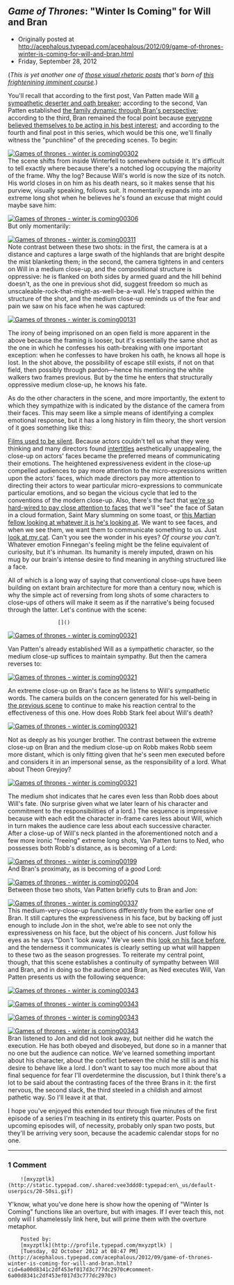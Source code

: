 ## <em>Game of Thrones</em>: "Winter Is Coming" for Will and Bran

 * Originally posted at http://acephalous.typepad.com/acephalous/2012/09/game-of-thrones-winter-is-coming-for-will-and-bran.html
 * Friday, September 28, 2012



(_This is yet another one of [those visual rhetoric posts](http://acephalous.typepad.com/acephalous/2012/02/scott-eric-kaufmans-visual-rhetoric-compendium-as-of-11282011.html) that's born of [this frightenining imminent course](http://acephalous.typepad.com/acephalous/2012/08/new-syllabus-game-of-thrones-bold-plan-or-blasphemy.html)._)

You'll recall that according to the first post, Van Patten made Will [a sympathetic deserter and oath breaker](http://acephalous.typepad.com/acephalous/2012/09/game-of-thrones-winter-is-coming-.html); according to the second, Van Patten established [the family dynamic through Bran's perspective](http://acephalous.typepad.com/acephalous/2012/09/game-of-thrones-winter-is-coming-for.html); according to the third, Bran remained the focal point because [everyone believed themselves to be acting in his best interest](http://acephalous.typepad.com/acephalous/2012/09/game-of-thrones-winter-is-coming-for-catelyn-stark-and-jon-snow.html); and according to the fourth and final post in this series, which would be this one, we'll finally witness the "punchline" of the preceding scenes. To begin:

[![Games of thrones - winter is coming00302](http://acephalous.typepad.com/.a/6a00d8341c2df453ef017d3c620296970c-500wi "Games of thrones - winter is coming00302")](http://acephalous.typepad.com/.a/6a00d8341c2df453ef017d3c620296970c-popup)  
The scene shifts from inside Winterfell to somewhere outside it. It's difficult to tell exactly where because there's a notched log occupying the majority of the frame. Why the log? Because Will's world is now the size of its notch. His world closes in on him as his death nears, so it makes sense that his purview, visually speaking, follows suit. It momentarily expands into an extreme long shot when he believes he's found an excuse that might could maybe save him:

[![Games of thrones - winter is coming00306](http://acephalous.typepad.com/.a/6a00d8341c2df453ef017c3233d0c6970b-500wi "Games of thrones - winter is coming00306")](http://acephalous.typepad.com/.a/6a00d8341c2df453ef017c3233d0c6970b-popup)  
But only momentarily:

[![Games of thrones - winter is coming00311](http://acephalous.typepad.com/.a/6a00d8341c2df453ef017ee3d76a4c970d-500wi "Games of thrones - winter is coming00311")](http://acephalous.typepad.com/.a/6a00d8341c2df453ef017ee3d76a4c970d-popup)  
Note contrast between these two shots: in the first, the camera is at a distance and captures a large swath of the highlands that are bright despite the mist blanketing them; in the second, the camera tightens in and centers on Will in a medium close-up, and the compositional structure is oppressive: he is flanked on both sides by armed guard and the hill behind doesn't, as the one in previous shot did, suggest freedom so much as unscaleable-rock-that-might-as-well-be-a-wall. He's trapped within the structure of the shot, and the medium close-up reminds us of the fear and pain we saw on his face when he was captured:

[![Games of thrones - winter is coming00131](http://acephalous.typepad.com/.a/6a00d8341c2df453ef017ee3d770ae970d-500wi "Games of thrones - winter is coming00131")](http://acephalous.typepad.com/.a/6a00d8341c2df453ef017ee3d770ae970d-popup)

The irony of being imprisoned on an open field is more apparent in the above because the framing is looser, but it's essentially the same shot as the one in which he confesses his oath-breaking with one important exception: when he confesses to have broken his oath, he knows all hope is lost. In the shot above, the possibility of escape still exists, if not on that field, then possibly through pardon—hence his mentioning the white walkers two frames previous. But by the time he enters that structurally oppressive medium close-up, he knows his fate. 

As do the other characters in the scene, and more importantly, the extent to which they sympathize with is indicated by the distance of the camera from their faces. This may seem like a simple means of identifying a complex emotional response, but it has a long history in film theory, the short version of it goes something like this: 

[Films used to be silent](). Because actors couldn't tell us what they were thinking and many directors found [intertitles](http://en.wikipedia.org/wiki/Intertitle) aesthetically unappealing, the close-up on actors' faces became the preferred means of communicating their emotions. The heightened expressiveness evident in the close-up compelled audiences to pay more attention to the micro-expressions written upon the actors' faces, which made directors pay more attention to directing their actors to wear particular micro-expressions to communicate particular emotions, and so began the vicious cycle that led to the conventions of the modern close-up. Also, there's the fact that [we're so hard-wired to pay close attention to faces](http://en.wikipedia.org/wiki/Face\_perception) that we'll "see" the face of Satan in a cloud formation, Saint Mary slumming on some toast, or [this Martian fellow looking at whatever it is he's looking at](http://science.nasa.gov/media/medialibrary/2001/08/28/ast24may\_1\_resources/pio\_med.gif). We want to see faces, and when we see them, we want them to communicate something to us. Just [look at my cat](http://acephalous.typepad.com/finnegan.jpg). Can't you see the wonder in his eyes? _Of course you can't_. Whatever emotion Finnegan's feeling might be the feline equivalent of curiosity, but it's inhuman. Its humanity is merely imputed, drawn on his mug by our brain's intense desire to find meaning in anything structured like a face. 

All of which is a long way of saying that conventional close-ups have been building on extant brain architecture for more than a century now, which is why the simple act of reversing from long shots of some characters to close-ups of others will make it seem as if the narrative's being focused through the latter. Let's continue with the scene:

		

					[]()
			

[![Games of thrones - winter is coming00321](http://acephalous.typepad.com/.a/6a00d8341c2df453ef017ee3d7a768970d-500wi "Games of thrones - winter is coming00321")](http://acephalous.typepad.com/.a/6a00d8341c2df453ef017ee3d7a768970d-popup)

Van Patten's already established Will as a sympathetic character, so the medium close-up suffices to maintain sympathy. But then the camera reverses to:

[![Games of thrones - winter is coming00321](http://acephalous.typepad.com/.a/6a00d8341c2df453ef017d3c623fef970c-500wi "Games of thrones - winter is coming00321")](http://acephalous.typepad.com/.a/6a00d8341c2df453ef017d3c623fef970c-popup)

An extreme close-up on Bran's face as he listens to Will's sympathetic words. The camera builds on the concern generated for his well-being in [the previous scene](acephalous.typepad.com/acephalous/2012/09/game-of-thrones-winter-is-coming-for-catelyn-stark-and-jon-snow.html) to continue to make his reaction central to the effectiveness of this one. How does Robb Stark feel about Will's death?

[![Games of thrones - winter is coming00321](http://acephalous.typepad.com/.a/6a00d8341c2df453ef017d3c624034970c-500wi "Games of thrones - winter is coming00321")](http://acephalous.typepad.com/.a/6a00d8341c2df453ef017d3c624034970c-popup)

Not as deeply as his younger brother. The contrast between the extreme close-up on Bran and the medium close-up on Robb makes Robb seem more distant, which is only fitting given that he's seen men executed before and considers it in an impersonal sense, as the responsibility of a lord. What about Theon Greyjoy?

[![Games of thrones - winter is coming00321](http://acephalous.typepad.com/.a/6a00d8341c2df453ef017d3c624090970c-500wi "Games of thrones - winter is coming00321")](http://acephalous.typepad.com/.a/6a00d8341c2df453ef017d3c624090970c-popup) 

The medium shot indicates that he cares even less than Robb does about Will's fate. (No surprise given what we later learn of his character and commitment to the responsibilities of a lord.) The sequence is impressive because with each edit the character in-frame cares less about Will, which in turn makes the audience care less about each successive character. After a close-up of Will's neck planted in the aforementioned notch and a few more ironic "freeing" extreme long shots, Van Patten turns to Ned, who possesses both Robb's distance, as is becoming of a Lord:

[![Games of thrones - winter is coming00199](http://acephalous.typepad.com/.a/6a00d8341c2df453ef017d3c624a9f970c-500wi "Games of thrones - winter is coming00199")](http://acephalous.typepad.com/.a/6a00d8341c2df453ef017d3c624a9f970c-popup)  
And Bran's proximaty, as is becoming of a _good_ Lord:

[![Games of thrones - winter is coming00204](http://acephalous.typepad.com/.a/6a00d8341c2df453ef017ee3d7b1a4970d-500wi "Games of thrones - winter is coming00204")](http://acephalous.typepad.com/.a/6a00d8341c2df453ef017ee3d7b1a4970d-popup)  
Between those two shots, Van Patten briefly cuts to Bran and Jon:

[![Games of thrones - winter is coming00337](http://acephalous.typepad.com/.a/6a00d8341c2df453ef017ee3d7b276970d-500wi "Games of thrones - winter is coming00337")](http://acephalous.typepad.com/.a/6a00d8341c2df453ef017ee3d7b276970d-popup)  
This medium-very-close-up functions differently from the earlier one of Bran. It still captures the expressiveness in his face, but by backing off just enough to include Jon in the shot, we're able to see not only the expressiveness on his face, but the object of his concern. Just follow his eyes as he says "Don't 'look away." We've seen this [look on his face before](http://acephalous.typepad.com/.a/6a00d8341c2df453ef017c3209d08f970b-500wi), and the tenderness it communicates is clearly setting up what will happen to these two as the season progresses. To reiterate my central point, though, that this scene establishes a continuity of sympathy between Will and Bran, and in doing so the audience and Bran, as Ned executes Will, Van Patten presents us with the following sequence:

[![Games of thrones - winter is coming00343](http://acephalous.typepad.com/.a/6a00d8341c2df453ef017c32341e80970b-500wi "Games of thrones - winter is coming00343")](http://acephalous.typepad.com/.a/6a00d8341c2df453ef017c32341e80970b-popup)  

[![Games of thrones - winter is coming00343](http://acephalous.typepad.com/.a/6a00d8341c2df453ef017d3c6251ba970c-500wi "Games of thrones - winter is coming00343")](http://acephalous.typepad.com/.a/6a00d8341c2df453ef017d3c6251ba970c-popup)  

[![Games of thrones - winter is coming00343](http://acephalous.typepad.com/.a/6a00d8341c2df453ef017c32341f17970b-500wi "Games of thrones - winter is coming00343")](http://acephalous.typepad.com/.a/6a00d8341c2df453ef017c32341f17970b-popup)  

[![Games of thrones - winter is coming00343](http://acephalous.typepad.com/.a/6a00d8341c2df453ef017c32341f4e970b-500wi "Games of thrones - winter is coming00343")](http://acephalous.typepad.com/.a/6a00d8341c2df453ef017c32341f4e970b-popup)  
Bran listened to Jon and did not look away, but neither did he watch the execution. He has both obeyed and disobeyed, but done so in a manner that no one but the audience can notice. We've learned something important about his character, about the conflict between the child he still is and his desire to behave like a lord. I don't want to say too much more about that final sequence for fear I'll overdetermine the discussion, but I think there's a lot to be said about the contrasting faces of the three Brans in it: the first nervous, the second slack, the third steeled in a childish and almost pathetic way. So I'll leave it at that.

I hope you've enjoyed this extended tour through five minutes of the first episode of a series I'm teaching in its entirety this quarter. Posts on upcoming episodes will, of necessity, probably only span two posts, but they'll be arriving very soon, because the academic calendar stops for no one.

			

* * *

### 1 Comment 

		

                
[]()

	

		![mxyzptlk](http://static.typepad.com/.shared:vee3ddd0:typepad:en\_us/default-userpics/20-50si.gif)
	

	

		

Y'know, what you've done here is show how the opening of "Winter Is Coming" functions like an overture, but with images. If I ever teach this, not only will I shamelessly link here, but will prime them with the overture metaphor.

	

		Posted by:
		[mxyzptlk](http://profile.typepad.com/mxyzptlk) |
		[Tuesday, 02 October 2012 at 08:47 PM](http://acephalous.typepad.com/acephalous/2012/09/game-of-thrones-winter-is-coming-for-will-and-bran.html?cid=6a00d8341c2df453ef017d3c777dc2970c#comment-6a00d8341c2df453ef017d3c777dc2970c)

		

        